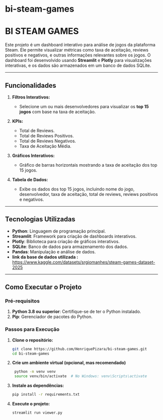 ﻿# bi-steam-games
# BI STEAM GAMES

Este projeto é um dashboard interativo para análise de jogos da plataforma Steam. Ele permite visualizar métricas como taxa de aceitação, reviews positivos e negativos, e outras informações relevantes sobre os jogos. O dashboard foi desenvolvido usando **Streamlit** e **Plotly** para visualizações interativas, e os dados são armazenados em um banco de dados SQLite.

---

## **Funcionalidades**

1. **Filtros Interativos:**
   - Selecione um ou mais desenvolvedores para visualizar os **top 15 jogos** com base na taxa de aceitação.
   
2. **KPIs:**
   - Total de Reviews.
   - Total de Reviews Positivos.
   - Total de Reviews Negativos.
   - Taxa de Aceitação Média.

3. **Gráficos Interativos:**
   - Gráfico de barras horizontais mostrando a taxa de aceitação dos top 15 jogos.

4. **Tabela de Dados:**
   - Exibe os dados dos top 15 jogos, incluindo nome do jogo, desenvolvedor, taxa de aceitação, total de reviews, reviews positivos e negativos.

---

## **Tecnologias Utilizadas**

- **Python**: Linguagem de programação principal.
- **Streamlit**: Framework para criação de dashboards interativos.
- **Plotly**: Biblioteca para criação de gráficos interativos.
- **SQLite**: Banco de dados para armazenamento dos dados.
- **Pandas**: Manipulação e análise de dados.
- **link da base de dados utilizada :**
  https://www.kaggle.com/datasets/srgiomanhes/steam-games-dataset-2025
---

## **Como Executar o Projeto**

### **Pré-requisitos**

1. **Python 3.8 ou superior**: Certifique-se de ter o Python instalado.
2. **Pip**: Gerenciador de pacotes do Python.

### **Passos para Execução**

1. **Clone o repositório:**
   ```bash
   git clone https://github.com/HenriquePizara/bi-steam-games.git
   cd bi-steam-games
2. **Crie um ambiente virtual (opcional, mas recomendado)**
   ```bash
    python -m venv venv
    source venv/bin/activate  # No Windows: venv\Scripts\activate
3. **Instale as dependências:**
   ```bash
   pip install -r requirements.txt
4. **Execute o projeto:**
   ```bash
   streamlit run viewer.py
